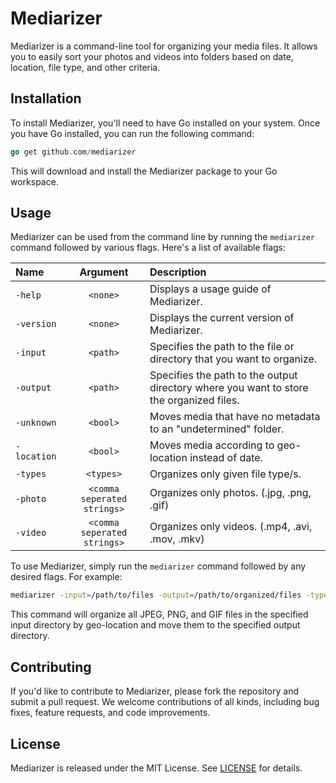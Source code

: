 # Mediarizer

Mediarizer is a command-line tool for organizing your media files. It allows you to easily sort your photos and videos into folders based on date, location, file type, and other criteria.

## Installation

To install Mediarizer, you'll need to have Go installed on your system. Once you have Go installed, you can run the following command:

```go
go get github.com/mediarizer
```

This will download and install the Mediarizer package to your Go workspace.

## Usage

Mediarizer can be used from the command line by running the `mediarizer` command followed by various flags. Here's a list of available flags:

| Name        |          Argument           | Description                                                                             |
| :---------- | :-------------------------: | :-------------------------------------------------------------------------------------- |
| `-help`     |          `<none>`           | Displays a usage guide of Mediarizer.                                                   |
| `-version`  |          `<none>`           | Displays the current version of Mediarizer.                                             |
| `-input`    |          `<path>`           | Specifies the path to the file or directory that you want to organize.                  |
| `-output`   |          `<path>`           | Specifies the path to the output directory where you want to store the organized files. |
| `-unknown`  |          `<bool>`           | Moves media that have no metadata to an "undetermined" folder.                          |
| `-location` |          `<bool>`           | Moves media according to geo-location instead of date.                                  |
| `-types`    |          `<types>`          | Organizes only given file type/s.                                                       |
| `-photo`    | `<comma seperated strings>` | Organizes only photos. (.jpg, .png, .gif)                                               |
| `-video`    | `<comma seperated strings>` | Organizes only videos. (.mp4, .avi, .mov, .mkv)                                         |

To use Mediarizer, simply run the `mediarizer` command followed by any desired flags. For example:

```bash
mediarizer -input=/path/to/files -output=/path/to/organized/files -types=jpg,png,gif -location
```

This command will organize all JPEG, PNG, and GIF files in the specified input directory by geo-location and move them to the specified output directory.

## Contributing

If you'd like to contribute to Mediarizer, please fork the repository and submit a pull request. We welcome contributions of all kinds, including bug fixes, feature requests, and code improvements.

## License

Mediarizer is released under the MIT License. See [LICENSE](https://github.com/mediarizer/docs/LICENSE) for details.

